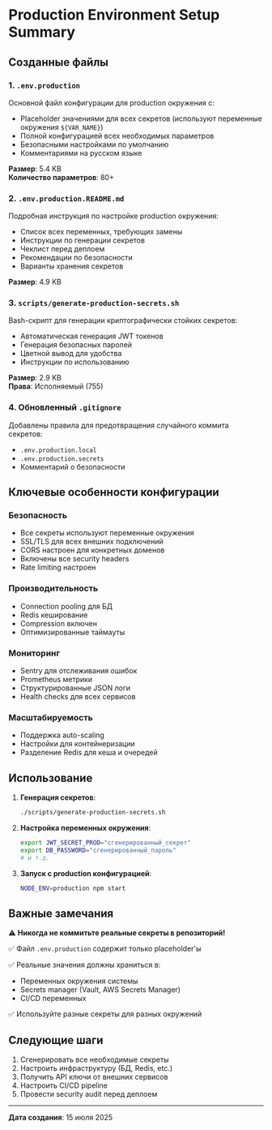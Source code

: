 # Production Environment Setup Summary

## Созданные файлы

### 1. `.env.production`

Основной файл конфигурации для production окружения с:

- Placeholder значениями для всех секретов (используют переменные окружения
  `${VAR_NAME}`)
- Полной конфигурацией всех необходимых параметров
- Безопасными настройками по умолчанию
- Комментариями на русском языке

**Размер**: 5.4 KB  
**Количество параметров**: 80+

### 2. `.env.production.README.md`

Подробная инструкция по настройке production окружения:

- Список всех переменных, требующих замены
- Инструкции по генерации секретов
- Чеклист перед деплоем
- Рекомендации по безопасности
- Варианты хранения секретов

**Размер**: 4.9 KB

### 3. `scripts/generate-production-secrets.sh`

Bash-скрипт для генерации криптографически стойких секретов:

- Автоматическая генерация JWT токенов
- Генерация безопасных паролей
- Цветной вывод для удобства
- Инструкции по использованию

**Размер**: 2.9 KB  
**Права**: Исполняемый (755)

### 4. Обновленный `.gitignore`

Добавлены правила для предотвращения случайного коммита секретов:

- `.env.production.local`
- `.env.production.secrets`
- Комментарий о безопасности

## Ключевые особенности конфигурации

### Безопасность

- Все секреты используют переменные окружения
- SSL/TLS для всех внешних подключений
- CORS настроен для конкретных доменов
- Включены все security headers
- Rate limiting настроен

### Производительность

- Connection pooling для БД
- Redis кеширование
- Compression включен
- Оптимизированные таймауты

### Мониторинг

- Sentry для отслеживания ошибок
- Prometheus метрики
- Структурированные JSON логи
- Health checks для всех сервисов

### Масштабируемость

- Поддержка auto-scaling
- Настройки для контейнеризации
- Разделение Redis для кеша и очередей

## Использование

1. **Генерация секретов**:

   ```bash
   ./scripts/generate-production-secrets.sh
   ```

2. **Настройка переменных окружения**:

   ```bash
   export JWT_SECRET_PROD="сгенерированный_секрет"
   export DB_PASSWORD="сгенерированный_пароль"
   # и т.д.
   ```

3. **Запуск с production конфигурацией**:
   ```bash
   NODE_ENV=production npm start
   ```

## Важные замечания

⚠️ **Никогда не коммитьте реальные секреты в репозиторий!**

✅ Файл `.env.production` содержит только placeholder'ы

✅ Реальные значения должны храниться в:

- Переменных окружения системы
- Secrets manager (Vault, AWS Secrets Manager)
- CI/CD переменных

✅ Используйте разные секреты для разных окружений

## Следующие шаги

1. Сгенерировать все необходимые секреты
2. Настроить инфраструктуру (БД, Redis, etc.)
3. Получить API ключи от внешних сервисов
4. Настроить CI/CD pipeline
5. Провести security audit перед деплоем

---

**Дата создания**: 15 июля 2025
